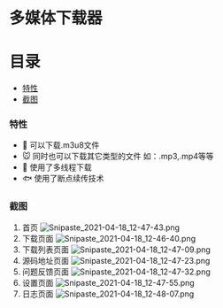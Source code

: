 #  多媒体下载器
#  目录
   - [特性](#特性)
   - [截图](#截图)
### 特性
* :pig: 可以下载.m3u8文件
* :mouse: 同时也可以下载其它类型的文件   如：.mp3,.mp4等等
* :chicken: 使用了多线程下载
* :fish: 使用了断点续传技术
### 截图

1. 首页
![Snipaste_2021-04-18_12-47-43.png](https://i.loli.net/2021/04/18/forcxzu6PAdHjTD.png)
2. 下载页面
![Snipaste_2021-04-18_12-46-40.png](https://i.loli.net/2021/04/18/SQaBemdkIVqtx2i.png)
3. 下载列表页面
![Snipaste_2021-04-18_12-47-09.png](https://i.loli.net/2021/04/18/Wi3JZTySrkGfPp6.png)
4. 源码地址页面
![Snipaste_2021-04-18_12-47-23.png](https://i.loli.net/2021/04/18/O7vzYak2Am9iMBd.png)
5. 问题反馈页面
![Snipaste_2021-04-18_12-47-32.png](https://i.loli.net/2021/04/18/lgQ9RkDzfiCOFjA.png)
6. 设置页面
![Snipaste_2021-04-18_12-47-55.png](https://i.loli.net/2021/04/18/EifzBR2Oua8qyIJ.png)
7. 日志页面
 ![Snipaste_2021-04-18_12-48-07.png](https://i.loli.net/2021/04/18/omNz3rnDca9OHhX.png)

      
